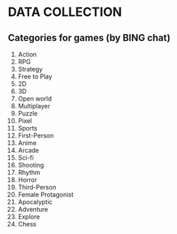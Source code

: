 # DATA COLLECTION

## Categories for games (by BING chat)

1. Action  
2. RPG  
3. Strategy  
4. Free to Play  
5. 2D  
6. 3D  
7. Open world
8. Multiplayer
9. Puzzle
10. Pixel
11. Sports
12. First-Person
13. Anime
14. Arcade
15. Sci-fi
16. Shooting
17. Rhythm
18. Horror
19. Third-Person
20. Female Protagonist
21. Apocalyptic
22. Adventure
23. Explore
24. Chess
